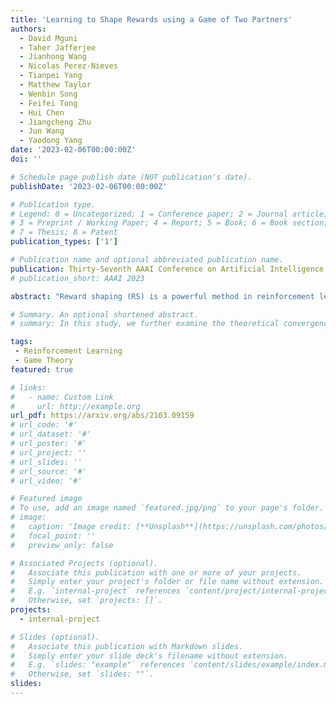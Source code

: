 ```yaml
---
title: 'Learning to Shape Rewards using a Game of Two Partners'
authors:
  - David Mguni
  - Taher Jafferjee
  - Jianhong Wang
  - Nicolas Perez-Nieves
  - Tianpei Yang
  - Matthew Taylor
  - Wenbin Song
  - Feifei Tong
  - Hui Chen
  - Jiangcheng Zhu
  - Jun Wang
  - Yaodong Yang
date: '2023-02-06T00:00:00Z'
doi: ''

# Schedule page publish date (NOT publication's date).
publishDate: '2023-02-06T00:00:00Z'

# Publication type.
# Legend: 0 = Uncategorized; 1 = Conference paper; 2 = Journal article;
# 3 = Preprint / Working Paper; 4 = Report; 5 = Book; 6 = Book section;
# 7 = Thesis; 8 = Patent
publication_types: ['1']

# Publication name and optional abbreviated publication name.
publication: Thirty-Seventh AAAI Conference on Artificial Intelligence (AAAI 2023)
# publication_short: AAAI 2023

abstract: "Reward shaping (RS) is a powerful method in reinforcement learning (RL) for overcoming the problem of sparse or uninformative rewards. However, RS typically relies on manually engineered shaping-reward functions whose construction is time-consuming and error-prone. It also requires domain knowledge which runs contrary to the goal of autonomous learning. We introduce Reinforcement Learning Optimising Shaping Algorithm (ROSA), an automated reward shaping framework in which the shaping-reward function is constructed in a Markov game between two agents. A reward-shaping agent (Shaper) uses switching controls to determine which states to add shaping rewards for more efficient learning while the other agent (Controller) learns the optimal policy for the task using these shaped rewards. We prove that ROSA, which adopts existing RL algorithms, learns to construct a shaping-reward function that is beneficial to the task thus ensuring efficient convergence to high performance policies. We demonstrate ROSA's properties in three didactic experiments and show its superior performance against state-of-the-art RS algorithms in challenging sparse reward environments."

# Summary. An optional shortened abstract.
# summary: In this study, we further examine the theoretical convergence rate and sample complexity of such regret minimization-based double oracle methods, utilizing a unified framework called RegretMinimizing Double Oracle.

tags:
 - Reinforcement Learning
 - Game Theory
featured: true

# links:
#   - name: Custom Link
#     url: http://example.org
url_pdf: https://arxiv.org/abs/2103.09159
# url_code: '#'
# url_dataset: '#'
# url_poster: '#'
# url_project: ''
# url_slides: ''
# url_source: '#'
# url_video: '#'

# Featured image
# To use, add an image named `featured.jpg/png` to your page's folder.
# image:
#   caption: 'Image credit: [**Unsplash**](https://unsplash.com/photos/pLCdAaMFLTE)'
#   focal_point: ''
#   preview_only: false

# Associated Projects (optional).
#   Associate this publication with one or more of your projects.
#   Simply enter your project's folder or file name without extension.
#   E.g. `internal-project` references `content/project/internal-project/index.md`.
#   Otherwise, set `projects: []`.
projects:
  - internal-project

# Slides (optional).
#   Associate this publication with Markdown slides.
#   Simply enter your slide deck's filename without extension.
#   E.g. `slides: "example"` references `content/slides/example/index.md`.
#   Otherwise, set `slides: ""`.
slides:
---
```

